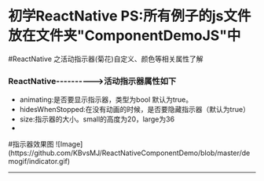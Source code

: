 # 初学ReactNative  PS:所有例子的js文件放在文件夹"ComponentDemoJS"中
#ReactNative 之活动指示器(菊花)自定义、颜色等相关属性了解
<h3>ReactNative---------->活动指示器属性如下</h3>
<ul type="disc">
 <li>animating:是否要显示指示器，类型为bool 默认为true。</li>
 <li>hidesWhenStopped:在没有动画的时候，是否要隐藏指示器（默认为true） </li>
 <li>size:指示器的大小。small的高度为20，large为36</li>
 <li></li>
</ul>
#指示器效果图
![Image](https://github.com/KBvsMJ/ReactNativeComponentDemo/blob/master/demogif/indicator.gif)
<hr size='10'>
